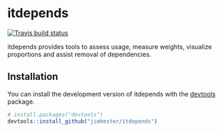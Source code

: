 # itdepends

<!-- badges: start -->
[![Travis build status](https://travis-ci.org/jimhester/itdepends.svg?branch=master)](https://travis-ci.org/jimhester/itdepends)
<!-- badges: end -->

itdepends provides tools to assess usage, measure weights, visualize
proportions and assist removal of dependencies.

## Installation

You can install the development version of itdepends with the [devtools](https://http://devtools.r-lib.org) package.

``` r
# install.packages("devtools")
devtools::install_github("jimhester/itdepends")
```

